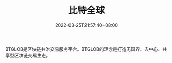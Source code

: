 ﻿---
weight: 
title: "比特全球"
description: "BTGLOB是区块链共治交易服务平…"
date: 2022-03-25T21:57:40+08:00
lastmod: 2022-03-25T16:45:40+08:00
draft: false
authors: ["Metabd"]
featuredImage: "bitequanqiu.webp"
link: ""
tags: ["交易所","比特全球"]
categories: ["navigation"]
navigation: ["交易所"]
lightgallery: true
toc: true
pinned: false
recommend: false
recommend1: false
---
BTGLOB是区块链共治交易服务平台。BTGLOB的理念是打造无国界、去中心、共享型区块链交易生态。
